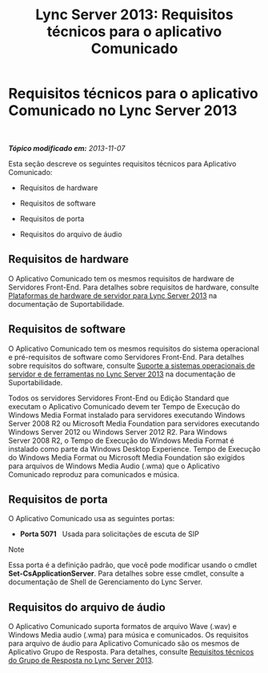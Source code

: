 ﻿---
title: 'Lync Server 2013: Requisitos técnicos para o aplicativo Comunicado'
TOCTitle: Requisitos técnicos para o aplicativo Comunicado
ms:assetid: fbd8c204-3765-4b22-a0c9-a781b5126366
ms:mtpsurl: https://technet.microsoft.com/pt-br/library/JJ205413(v=OCS.15)
ms:contentKeyID: 49308697
ms.date: 05/19/2016
mtps_version: v=OCS.15
ms.translationtype: HT
---

# Requisitos técnicos para o aplicativo Comunicado no Lync Server 2013

 

_**Tópico modificado em:** 2013-11-07_

Esta seção descreve os seguintes requisitos técnicos para Aplicativo Comunicado:

  - Requisitos de hardware

  - Requisitos de software

  - Requisitos de porta

  - Requisitos do arquivo de áudio

## Requisitos de hardware

O Aplicativo Comunicado tem os mesmos requisitos de hardware de Servidores Front-End. Para detalhes sobre requisitos de hardware, consulte [Plataformas de hardware de servidor para Lync Server 2013](lync-server-2013-server-hardware-platforms.md) na documentação de Suportabilidade.

## Requisitos de software

O Aplicativo Comunicado tem os mesmos requisitos do sistema operacional e pré-requisitos de software como Servidores Front-End. Para detalhes sobre requisitos do software, consulte [Suporte a sistemas operacionais de servidor e de ferramentas no Lync Server 2013](lync-server-2013-server-and-tools-operating-system-support.md) na documentação de Suportabilidade.

Todos os servidores Servidores Front-End ou Edição Standard que executam o Aplicativo Comunicado devem ter Tempo de Execução do Windows Media Format instalado para servidores executando Windows Server 2008 R2 ou Microsoft Media Foundation para servidores executando Windows Server 2012 ou Windows Server 2012 R2. Para Windows Server 2008 R2, o Tempo de Execução do Windows Media Format é instalado como parte da Windows Desktop Experience. Tempo de Execução do Windows Media Format ou Microsoft Media Foundation são exigidos para arquivos de Windows Media Audio (.wma) que o Aplicativo Comunicado reproduz para comunicados e música.

## Requisitos de porta

O Aplicativo Comunicado usa as seguintes portas:

  - **Porta 5071**   Usada para solicitações de escuta de SIP

> [!NOTE]  
> Essa porta é a definição padrão, que você pode modificar usando o cmdlet <strong>Set-CsApplicationServer</strong>. Para detalhes sobre esse cmdlet, consulte a documentação de Shell de Gerenciamento do Lync Server.

## Requisitos do arquivo de áudio

O Aplicativo Comunicado suporta formatos de arquivo Wave (.wav) e Windows Media audio (.wma) para música e comunicados. Os requisitos para arquivo de áudio para Aplicativo Comunicado são os mesmos de Aplicativo Grupo de Resposta. Para detalhes, consulte [Requisitos técnicos do Grupo de Resposta no Lync Server 2013](lync-server-2013-technical-requirements-for-response-group.md).

